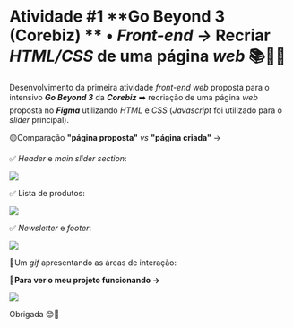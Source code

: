 # **Atividade #1**  **Go Beyond 3 (Corebiz) ** **•** ***Front-end →*** Recriar *HTML/CSS* de uma página *web* 📚🚀✨

Desenvolvimento da primeira atividade *front-end web* proposta para o intensivo ***Go Beyond 3*** da ***Corebiz*** ➡️ recriação de uma página *web* proposta no ***Figma*** utilizando *HTML* e *CSS* (*Javascript* foi utilizado para o *slider* principal).

🟡Comparação **"página proposta"** *vs* **"página criada"** →

✅ *Header* e *main slider section*:

![](C:\Users\PICHAU\Desktop\header&sliderprincipal.png)

✅ Lista de produtos:

![](C:\Users\PICHAU\Desktop\product-list.png)

✅ *Newsletter* e *footer*:

![](C:\Users\PICHAU\Desktop\newsletter&footer.png)

🔴Um *gif* apresentando as áreas de interação:

📌**Para ver o meu projeto funcionando →**

![](C:\Users\PICHAU\Desktop\GIF-SITEFUNCIONANDO.gif) 

Obrigada 😊🌹